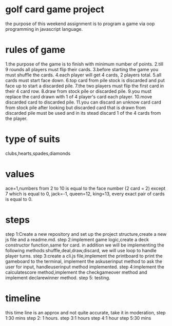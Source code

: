 # golf card game project
the purpose of this weekend assignment is to program a game via oop programming in javascript language.
# rules of game
1.the purpose of the game is to finish with minimum number of points.
2.till 9 rounds all players must flip their cards.
3.before starting the game you must shuffle the cards.
4.each player will get 4 cards, 2 players total.
5.all cards must start face down.
6.top card from pile stock is discarded and put face up to start a discarded pile.
7.the two players must flip the first card in their 4 card row.
8.draw from stock pile or discarded pile.
9.you must replace the card drawn with 1 of 4 player's card each player.
10.move discarded card to discarded pile.
11.you can discard an unknow card card from stock pile after looking but discarded card that is drawn from discarded pile must be used and in its stead discard 1 of the 4 cards from the player.
# type of suits
clubs,hearts,spades,diamonds
# values
ace=1,numbers from 2 to 10 is equal  to the face number (2 card = 2) except 7 which is equal to 0, jack=-1, queen=12,
king=13, every exact pair of cards is equal to 0.
# steps
step 1:Create a new repository and set up the project structure,create a new js file and a readme.md.
step 2:implement game logic,create a deck constructor function,same for card.
in addition we will be implementing the following methods:shuffle,deal,draw,discard, we will use loop to handle
player turns.
step 3:create a cli.js file,implement the printboard to print the gameboard to the terminal,
implement the askuserinput method to ask the user for input,
handleuserinput method implemented.
step 4:implement the calculatescore method,implement the checkgameover method and implement declarewinner method.
step 5: testing.
# timeline
this time line is an approx and not quite accurate, take it in moderation,
step 1:30 mins
step 2: 1 hours.
step 3:1 hours
step 4:1 hour
step 5:30 mins
